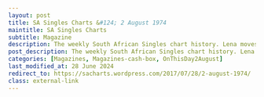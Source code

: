 ```yaml
---
layout: post
title: SA Singles Charts &#124; 2 August 1974
maintitle: SA Singles Charts
subtitle: Magazine
description: The weekly South African Singles chart history. Lena moves up the charts from number 8 to number 5 with Ma! (He’s Making Eyes at Me)
post_description: The weekly South African Singles chart history. Lena moves up the charts from number 8 to number 5 with Ma! (He’s Making Eyes at Me)
categories: [Magazines, Magazines-cash-box, OnThisDay2August]
last_modified_at: 28 June 2024
redirect_to: https://sacharts.wordpress.com/2017/07/28/2-august-1974/
class: external-link
---
```


